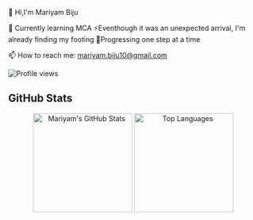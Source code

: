 👋 Hi,I'm Mariyam Biju

🌱 Currently learning MCA
⚡Eventhough it was an unexpected arrival, I'm already finding my footing
🚀Progressing one step at a time

📫 How to reach me: mariyam.biju10@gmail.com

![Profile views](https://komarev.com/ghpvc/?username=mariyambj&style=flat&label=Profile%20views)
## GitHub Stats

<p align="center">
  <img src="https://github-readme-stats.vercel.app/api?username=mariyambj&show_icons=true&theme=dark&count_private=true&custom_title=Mariyam's%20GitHub%20Stats" alt="Mariyam's GitHub Stats" height="200"/>
  <img src="https://github-readme-stats.vercel.app/api/top-langs/?username=mariyambj&layout=compact&theme=dark" alt="Top Languages" height="200"/>
</p>







